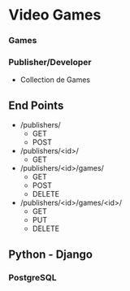 # Video Games

### Games

### Publisher/Developer
* Collection de Games

## End Points
* /publishers/
    * GET
    * POST
* /publishers/\<id>/
    * GET
* /publishers/\<id>/games/
    * GET
    * POST
    * DELETE
* /publishers/\<id>/games/\<id>/
    * GET
    * PUT
    * DELETE

## Python - Django
### PostgreSQL